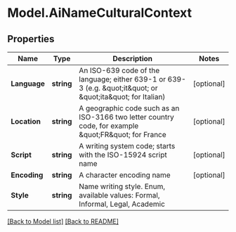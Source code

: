 # Model.AiNameCulturalContext
## Properties
Name | Type | Description | Notes
------------ | ------------- | ------------- | -------------
**Language** | **string** | An ISO-639 code of the language; either 639-1 or 639-3 (e.g. \&quot;it\&quot; or \&quot;ita\&quot; for Italian)              | [optional] 
**Location** | **string** | A geographic code such as an ISO-3166 two letter country code, for example \&quot;FR\&quot; for France              | [optional] 
**Script** | **string** | A writing system code; starts with the ISO-15924 script name              | [optional] 
**Encoding** | **string** | A character encoding name              | [optional] 
**Style** | **string** | Name writing style. Enum, available values: Formal, Informal, Legal, Academic | 



[[Back to Model list]](Models.doc) [[Back to README]](README.md)



